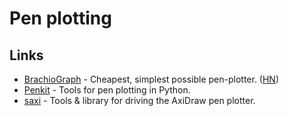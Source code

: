 # Pen plotting

## Links

- [BrachioGraph](https://brachiograph.readthedocs.io/en/latest/) - Cheapest, simplest possible pen-plotter. ([HN](https://news.ycombinator.com/item?id=21281525))
- [Penkit](https://github.com/paulgb/penkit) - Tools for pen plotting in Python.
- [saxi](https://github.com/nornagon/saxi) - Tools & library for driving the AxiDraw pen plotter.

